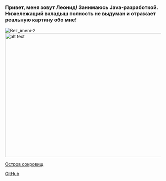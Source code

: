 ###                                               Привет, меня зовут Леонид! Занимаюсь Java-разработкой. Нижележащий вкладыш полность не выдуман и отражает реальную картину обо мне!
![Bez_imeni-2](https://github.com/user-attachments/assets/8badbca8-7075-48d5-a1b0-2ee73e8d0804)
<img src="https://github.com/user-attachments/assets/8badbca8-7075-48d5-a1b0-2ee73e8d0804" alt="alt text" width="750" height="400">



[Остров сокровищ](https://github.com/user-attachments/assets/7de3a77a-6751-4bac-b30b-42e380fe7943)


[GitHub](https://github.com/LorenzoMedici78045)
